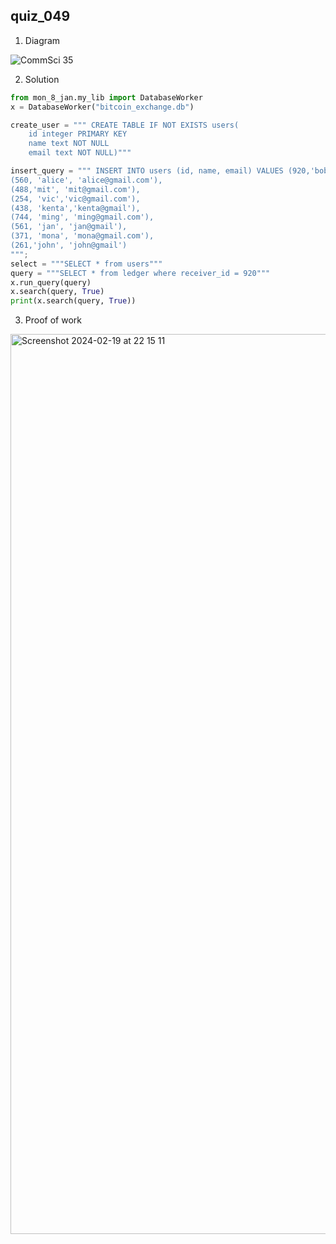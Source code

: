 ## quiz_049

1. Diagram

![CommSci 35](https://github.com/Rokyyz/Unit3/assets/134658259/c9242d5e-f648-4b76-b6cc-de6576e0e90f)


2. Solution

```.py
from mon_8_jan.my_lib import DatabaseWorker
x = DatabaseWorker("bitcoin_exchange.db")

create_user = """ CREATE TABLE IF NOT EXISTS users(
    id integer PRIMARY KEY
    name text NOT NULL
    email text NOT NULL)"""

insert_query = """ INSERT INTO users (id, name, email) VALUES (920,'bob','bob@gmail.com'),
(560, 'alice', 'alice@gmail.com'), 
(488,'mit', 'mit@gmail.com'), 
(254, 'vic','vic@gmail.com'), 
(438, 'kenta','kenta@gmail'),
(744, 'ming', 'ming@gmail.com'),
(561, 'jan', 'jan@gmail'),
(371, 'mona', 'mona@gmail.com'),
(261,'john', 'john@gmail')
""";
select = """SELECT * from users"""
query = """SELECT * from ledger where receiver_id = 920"""
x.run_query(query)
x.search(query, True)
print(x.search(query, True))
```

3. Proof of work

<img width="1440" alt="Screenshot 2024-02-19 at 22 15 11" src="https://github.com/Rokyyz/Unit3/assets/134658259/351a2c81-5845-4f19-b9c6-9b267d77273b">

